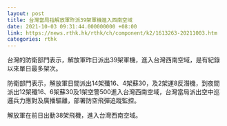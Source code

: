 ```yaml
---
layout: post
title: 台灣當局指解放軍昨派39架軍機進入西南空域
date: 2021-10-03 09:31:44.000000000 +08:00
link: https://news.rthk.hk/rthk/ch/component/k2/1613263-20211003.htm
categories: rthk
---
```


台灣的防衛部門表示，解放軍昨日派出39架軍機，進入台灣西南空域，是有紀錄以來單日最多架次。

防衛部門表示，解放軍日間派出14架殲16、4架蘇30，及2架運8反潛機，到夜間派出12架殲16、6架蘇30及1架空警500進入台灣西南空域，台灣當局派出空中巡邏兵力應對及廣播驅離，部署防空飛彈追蹤監控。

解放軍在前日出動38架飛機，進入台灣西南空域。
